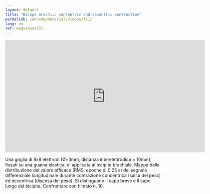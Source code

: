 ```yaml
---
layout: default
title: "Biceps brachii: concentric and eccentric contraction"
permalink: /en/emg/material/videos/f21/
lang: en
ref: emgvideosf21
---
```


<iframe width="640" height="360" src="https://www.youtube.com/embed/s9w1FC-RTl8?rel=0&loop=1&modestbranding=1&playlist=s9w1FC-RTl8" frameborder="0" gesture="media" allow="encrypted-media" allowfullscreen></iframe>

Una griglia di 8x8 elettrodi (Ø=3mm, distanza interelettrodica = 10mm), fissati su una guaina elastica, e’ applicata al bicipite brachiale. Mappa della distribuzione del valore efficace (RMS, epoche di 0.25 s) del segnale differenziale longitudinale durante contrazione concentrica (salita del peso) ed eccentrica (discesa del peso).  Si distinguono il capo breve e il capo lungo del bicipite. Confrontare con filmato n. 10.
